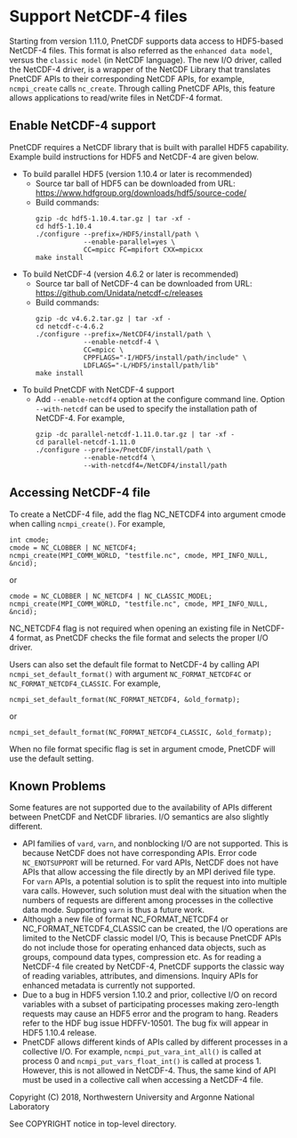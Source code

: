 # Support NetCDF-4 files

Starting from version 1.11.0, PnetCDF supports data access to HDF5-based
NetCDF-4 files. This format is also referred as the `enhanced data model`,
versus the `classic model` (in NetCDF language). The new I/O driver, called the
NetCDF-4 driver, is a wrapper of the NetCDF Library that translates PnetCDF
APIs to their corresponding NetCDF APIs, for example, `ncmpi_create` calls
`nc_create`. Through calling PnetCDF APIs, this feature allows applications to
read/write files in NetCDF-4 format.

## Enable NetCDF-4 support

PnetCDF requires a NetCDF library that is built with parallel HDF5 capability.
Example build instructions for HDF5 and NetCDF-4 are given below.
* To build parallel HDF5 (version 1.10.4 or later is recommended)
  + Source tar ball of HDF5 can be downloaded from URL:
    https://www.hdfgroup.org/downloads/hdf5/source-code/
  + Build commands:
    ```
    gzip -dc hdf5-1.10.4.tar.gz | tar -xf -
    cd hdf5-1.10.4
    ./configure --prefix=/HDF5/install/path \
                --enable-parallel=yes \
                CC=mpicc FC=mpifort CXX=mpicxx
    make install
    ```
* To build NetCDF-4 (version 4.6.2 or later is recommended)
  + Source tar ball of NetCDF-4 can be downloaded from URL:
    https://github.com/Unidata/netcdf-c/releases
  + Build commands:
    ```
    gzip -dc v4.6.2.tar.gz | tar -xf -
    cd netcdf-c-4.6.2
    ./configure --prefix=/NetCDF4/install/path \
                --enable-netcdf-4 \
                CC=mpicc \
                CPPFLAGS="-I/HDF5/install/path/include" \
                LDFLAGS="-L/HDF5/install/path/lib"
    make install
    ```
* To build PnetCDF with NetCDF-4 support
  + Add `--enable-netcdf4` option at the configure command line. Option
    `--with-netcdf` can be used to specify the installation path of NetCDF-4.
    For example,
    ```
    gzip -dc parallel-netcdf-1.11.0.tar.gz | tar -xf -
    cd parallel-netcdf-1.11.0
    ./configure --prefix=/PnetCDF/install/path \
                --enable-netcdf4 \
                --with-netcdf4=/NetCDF4/install/path
    ```

## Accessing NetCDF-4 file

To create a NetCDF-4 file, add the flag NC_NETCDF4 into argument cmode when
calling `ncmpi_create()`. For example,
```
int cmode;
cmode = NC_CLOBBER | NC_NETCDF4;
ncmpi_create(MPI_COMM_WORLD, "testfile.nc", cmode, MPI_INFO_NULL, &ncid);
```
or
```
cmode = NC_CLOBBER | NC_NETCDF4 | NC_CLASSIC_MODEL;
ncmpi_create(MPI_COMM_WORLD, "testfile.nc", cmode, MPI_INFO_NULL, &ncid);
```

NC_NETCDF4 flag is not required when opening an existing file in NetCDF-4
format, as PnetCDF checks the file format and selects the proper I/O driver.

Users can also set the default file format to NetCDF-4 by calling API
`ncmpi_set_default_format()` with argument `NC_FORMAT_NETCDF4C` or
`NC_FORMAT_NETCDF4_CLASSIC`. For example,
```
ncmpi_set_default_format(NC_FORMAT_NETCDF4, &old_formatp);
```
or
```
ncmpi_set_default_format(NC_FORMAT_NETCDF4_CLASSIC, &old_formatp);
```
When no file format specific flag is set in argument cmode, PnetCDF will use
the default setting.


## Known Problems

Some features are not supported due to the availability of APIs different
between PnetCDF and NetCDF libraries. I/O semantics are also slightly
different.

* API families of `vard`, `varn`, and nonblocking I/O are not supported. This
  is because NetCDF does not have corresponding APIs. Error code
  `NC_ENOTSUPPORT` will be returned. For vard APIs, NetCDF does not have APIs
  that allow accessing the file directly by an MPI derived file type. For
  `varn` APIs, a potential solution is to split the request into into multiple
  vara calls. However, such solution must deal with the situation when the
  numbers of requests are different among processes in the collective data
  mode. Supporting `varn` is thus a future work.
* Although a new file of format NC_FORMAT_NETCDF4 or NC_FORMAT_NETCDF4_CLASSIC
  can be created, the I/O operations are limited to the NetCDF classic model
  I/O, This is because PnetCDF APIs do not include those for operating enhanced
  data objects, such as groups, compound data types, compression etc. As for
  reading a NetCDF-4 file created by NetCDF-4, PnetCDF supports the classic way
  of reading variables, attributes, and dimensions. Inquiry APIs for enhanced
  metadata is currently not supported.
* Due to a bug in HDF5 version 1.10.2 and prior, collective I/O on record
  variables with a subset of participating processes making zero-length
  requests may cause an HDF5 error and the program to hang. Readers refer to
  the HDF bug issue HDFFV-10501. The bug fix will appear in HDF5 1.10.4 release.
* PnetCDF allows different kinds of APIs called by different processes in a
  collective I/O. For example, `ncmpi_put_vara_int_all()` is called at process
  0 and `ncmpi_put_vars_float_int()` is called at process 1. However, this is
  not allowed in NetCDF-4. Thus, the same kind of API must be used in a
  collective call when accessing a NetCDF-4 file.

Copyright (C) 2018, Northwestern University and Argonne National Laboratory

See COPYRIGHT notice in top-level directory.

